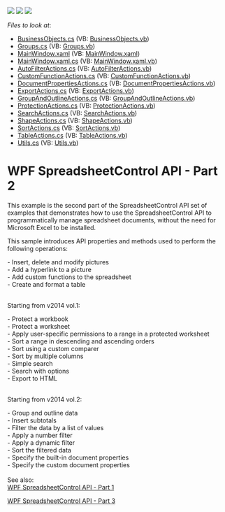 <!-- default badges list -->
![](https://img.shields.io/endpoint?url=https://codecentral.devexpress.com/api/v1/VersionRange/128612922/21.1.5%2B)
[![](https://img.shields.io/badge/Open_in_DevExpress_Support_Center-FF7200?style=flat-square&logo=DevExpress&logoColor=white)](https://supportcenter.devexpress.com/ticket/details/E4944)
[![](https://img.shields.io/badge/📖_How_to_use_DevExpress_Examples-e9f6fc?style=flat-square)](https://docs.devexpress.com/GeneralInformation/403183)
<!-- default badges end -->
<!-- default file list -->
*Files to look at*:

* [BusinessObjects.cs](./CS/SpreadsheetControl_WPF_API_Part02/BusinessObjects.cs) (VB: [BusinessObjects.vb](./VB/SpreadsheetControl_WPF_API_Part02/BusinessObjects.vb))
* [Groups.cs](./CS/SpreadsheetControl_WPF_API_Part02/Groups.cs) (VB: [Groups.vb](./VB/SpreadsheetControl_WPF_API_Part02/Groups.vb))
* [MainWindow.xaml](./CS/SpreadsheetControl_WPF_API_Part02/MainWindow.xaml) (VB: [MainWindow.xaml](./VB/SpreadsheetControl_WPF_API_Part02/MainWindow.xaml))
* [MainWindow.xaml.cs](./CS/SpreadsheetControl_WPF_API_Part02/MainWindow.xaml.cs) (VB: [MainWindow.xaml.vb](./VB/SpreadsheetControl_WPF_API_Part02/MainWindow.xaml.vb))
* [AutoFilterActions.cs](./CS/SpreadsheetControl_WPF_API_Part02/SpreadsheetActions/AutoFilterActions.cs) (VB: [AutoFilterActions.vb](./VB/SpreadsheetControl_WPF_API_Part02/SpreadsheetActions/AutoFilterActions.vb))
* [CustomFunctionActions.cs](./CS/SpreadsheetControl_WPF_API_Part02/SpreadsheetActions/CustomFunctionActions.cs) (VB: [CustomFunctionActions.vb](./VB/SpreadsheetControl_WPF_API_Part02/SpreadsheetActions/CustomFunctionActions.vb))
* [DocumentPropertiesActions.cs](./CS/SpreadsheetControl_WPF_API_Part02/SpreadsheetActions/DocumentPropertiesActions.cs) (VB: [DocumentPropertiesActions.vb](./VB/SpreadsheetControl_WPF_API_Part02/SpreadsheetActions/DocumentPropertiesActions.vb))
* [ExportActions.cs](./CS/SpreadsheetControl_WPF_API_Part02/SpreadsheetActions/ExportActions.cs) (VB: [ExportActions.vb](./VB/SpreadsheetControl_WPF_API_Part02/SpreadsheetActions/ExportActions.vb))
* [GroupAndOutlineActions.cs](./CS/SpreadsheetControl_WPF_API_Part02/SpreadsheetActions/GroupAndOutlineActions.cs) (VB: [GroupAndOutlineActions.vb](./VB/SpreadsheetControl_WPF_API_Part02/SpreadsheetActions/GroupAndOutlineActions.vb))
* [ProtectionActions.cs](./CS/SpreadsheetControl_WPF_API_Part02/SpreadsheetActions/ProtectionActions.cs) (VB: [ProtectionActions.vb](./VB/SpreadsheetControl_WPF_API_Part02/SpreadsheetActions/ProtectionActions.vb))
* [SearchActions.cs](./CS/SpreadsheetControl_WPF_API_Part02/SpreadsheetActions/SearchActions.cs) (VB: [SearchActions.vb](./VB/SpreadsheetControl_WPF_API_Part02/SpreadsheetActions/SearchActions.vb))
* [ShapeActions.cs](./CS/SpreadsheetControl_WPF_API_Part02/SpreadsheetActions/ShapeActions.cs) (VB: [ShapeActions.vb](./VB/SpreadsheetControl_WPF_API_Part02/SpreadsheetActions/ShapeActions.vb))
* [SortActions.cs](./CS/SpreadsheetControl_WPF_API_Part02/SpreadsheetActions/SortActions.cs) (VB: [SortActions.vb](./VB/SpreadsheetControl_WPF_API_Part02/SpreadsheetActions/SortActions.vb))
* [TableActions.cs](./CS/SpreadsheetControl_WPF_API_Part02/SpreadsheetActions/TableActions.cs) (VB: [TableActions.vb](./VB/SpreadsheetControl_WPF_API_Part02/SpreadsheetActions/TableActions.vb))
* [Utils.cs](./CS/SpreadsheetControl_WPF_API_Part02/Utils.cs) (VB: [Utils.vb](./VB/SpreadsheetControl_WPF_API_Part02/Utils.vb))
<!-- default file list end -->
# WPF SpreadsheetControl API - Part 2


<p>This example is the second part of the SpreadsheetControl API set of examples that demonstrates how to use the SpreadsheetControl API to programmatically manage spreadsheet documents, without the need for Microsoft Excel to be installed.</p>
<p>This sample introduces API properties and methods used to perform the following operations:</p>
<p>- Insert, delete and modify pictures<br> - Add a hyperlink to a picture<br> - Add custom functions to the spreadsheet<br> - Create and format a table<br><br></p>
<p>Starting from v2014 vol.1:</p>
<p>- Protect a workbook<br>- Protect a worksheet<br>- Apply user-specific permissions to a range in a protected worksheet<br>- Sort a range in descending and ascending orders<br>- Sort using a custom comparer<br>- Sort by multiple columns<br>- Simple search<br>- Search with options<br>- Export to HTML<br><br></p>
<p>Starting from v2014 vol.2:</p>
<p>- Group and outline data<br>- Insert subtotals<br>- Filter the data by a list of values<br>- Apply a number filter<br>- Apply a dynamic filter<br>- Sort the filtered data<br>- Specify the built-in document properties<br>- Specify the custom document properties<br><br>See also:<br><a href="https://www.devexpress.com/Support/Center/p/E4938">WPF SpreadsheetControl API - Part 1</a></p>
<a href="https://github.com/DevExpress-Examples/wpf-spreadsheetcontrol-api-part-3-t289419">WPF SpreadsheetControl API - Part 3</a></p>
<br/>


